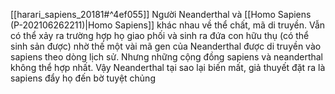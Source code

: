 
[[harari_sapiens_20181#^4ef055]]
Người Neanderthal và [[Homo Sapiens (P-202106262211)|Homo Sapiens]] khác nhau về thể chất, mã di truyền. Vẫn có thể xảy ra trường hợp họ giao phối và sinh ra đứa con hữu thụ (có thể sinh sản được) nhờ thế một vài mã gen của Neanderthal được di truyền vào sapiens theo dòng lịch sử. Nhưng những cộng đồng sapiens và neanderthal không thể hợp nhất. Vậy Neanderthal tại sao lại biến mất, giả thuyết đặt ra là sapiens đẩy họ đến bờ tuyệt chủng 
